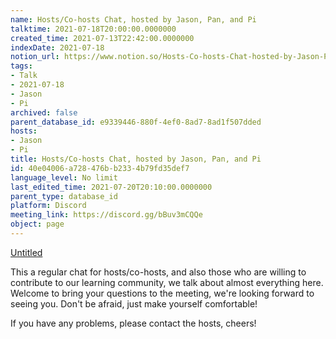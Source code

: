 ```yaml
---
name: Hosts/Co-hosts Chat, hosted by Jason, Pan, and Pi
talktime: 2021-07-18T20:00:00.0000000
created_time: 2021-07-13T22:42:00.0000000
indexDate: 2021-07-18
notion_url: https://www.notion.so/Hosts-Co-hosts-Chat-hosted-by-Jason-Pan-and-Pi-40e04006a728476bb2334b79fd35def7
tags:
- Talk
- 2021-07-18
- Jason
- Pi
archived: false
parent_database_id: e9339446-880f-4ef0-8ad7-8ad1f507dded
hosts:
- Jason
- Pi
title: Hosts/Co-hosts Chat, hosted by Jason, Pan, and Pi
id: 40e04006-a728-476b-b233-4b79fd35def7
language_level: No limit
last_edited_time: 2021-07-20T20:10:00.0000000
parent_type: database_id
platform: Discord
meeting_link: https://discord.gg/bBuv3mCQQe
object: page
---
```




[Untitled](https://www.notion.so/d637a27eb33f44cbb92a56c3359cc567)   



This a regular chat for hosts/co-hosts, and also those who are willing to contribute to our learning community, we talk about almost everything here. Welcome to bring your questions to the meeting, we're looking forward to seeing you. Don't be afraid, just make yourself comfortable!

If you have any problems, please contact the hosts, cheers!



